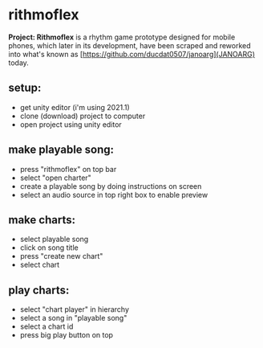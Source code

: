 # rithmoflex
**Project: Rithmoflex** is a rhythm game prototype designed for mobile phones, which later in its development, have been scraped and reworked into what's known as [https://github.com/ducdat0507/janoarg](JANOARG) today.

## setup:
* get unity editor (i'm using 2021.1)
* clone (download) project to computer
* open project using unity editor

## make playable song:
* press "rithmoflex" on top bar
* select "open charter"
* create a playable song by doing instructions on screen
* select an audio source in top right box to enable preview

## make charts:
* select playable song
* click on song title
* press "create new chart"
* select chart

## play charts:
* select "chart player" in hierarchy
* select a song in "playable song"
* select a chart id
* press big play button on top
